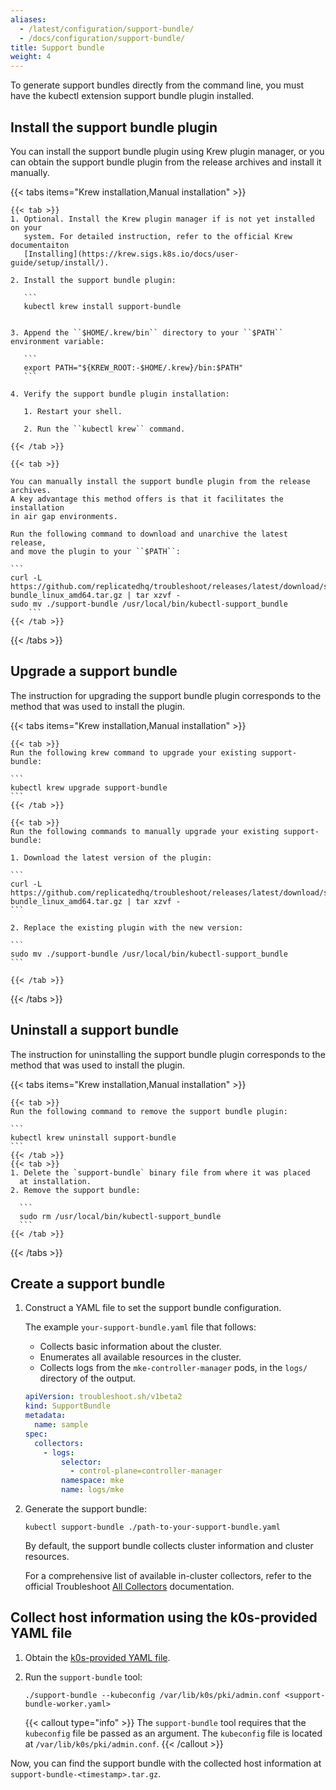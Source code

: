 ```yaml
---
aliases:
  - /latest/configuration/support-bundle/
  - /docs/configuration/support-bundle/
title: Support bundle
weight: 4
---
```


To generate support bundles directly from the command line, you must have the
kubectl extension support bundle plugin installed.

## Install the support bundle plugin

You can install the support bundle plugin using Krew plugin manager, or you can
obtain the support bundle plugin from the release archives and install it manually.

{{< tabs items="Krew installation,Manual installation" >}}

    {{< tab >}}
    1. Optional. Install the Krew plugin manager if is not yet installed on your
       system. For detailed instruction, refer to the official Krew documentaiton
       [Installing](https://krew.sigs.k8s.io/docs/user-guide/setup/install/).
    
    2. Install the support bundle plugin:
        
       ```
       kubectl krew install support-bundle


    3. Append the ``$HOME/.krew/bin`` directory to your ``$PATH`` environment variable:

       ```
       export PATH="${KREW_ROOT:-$HOME/.krew}/bin:$PATH"
       ```

    4. Verify the support bundle plugin installation:

       1. Restart your shell.

       2. Run the ``kubectl krew`` command.
    
    {{< /tab >}}
    
    {{< tab >}}
    
    You can manually install the support bundle plugin from the release archives.
    A key advantage this method offers is that it facilitates the installation
    in air gap environments.
    
    Run the following command to download and unarchive the latest release,
    and move the plugin to your ``$PATH``:
    
    ```
    curl -L https://github.com/replicatedhq/troubleshoot/releases/latest/download/support-bundle_linux_amd64.tar.gz | tar xzvf -
    sudo mv ./support-bundle /usr/local/bin/kubectl-support_bundle
        ```
    {{< /tab >}}

{{< /tabs >}}

## Upgrade a support bundle

The instruction for upgrading the support bundle plugin corresponds to the
method that was used to install the plugin. 

{{< tabs items="Krew installation,Manual installation" >}}

    {{< tab >}}
    Run the following krew command to upgrade your existing support-bundle:
   
    ```
    kubectl krew upgrade support-bundle
    ```
    {{< /tab >}}

    {{< tab >}}
    Run the following commands to manually upgrade your existing support-bundle:
    
    1. Download the latest version of the plugin:

    ```
    curl -L https://github.com/replicatedhq/troubleshoot/releases/latest/download/support-bundle_linux_amd64.tar.gz | tar xzvf -
    ```

    2. Replace the existing plugin with the new version:

    ```
    sudo mv ./support-bundle /usr/local/bin/kubectl-support_bundle
    ```

    {{< /tab >}}

{{< /tabs >}}

## Uninstall a support bundle

The instruction for uninstalling the support bundle plugin corresponds to the
method that was used to install the plugin. 

{{< tabs items="Krew installation,Manual installation" >}}

    {{< tab >}}
    Run the following command to remove the support bundle plugin:
    
    ```
    kubectl krew uninstall support-bundle
    ```
    {{< /tab >}}
    {{< tab >}}
    1. Delete the `support-bundle` binary file from where it was placed
      at installation. 
    2. Remove the support bundle:
    
      ```
      sudo rm /usr/local/bin/kubectl-support_bundle
      ```
    {{< /tab >}}
  
{{< /tabs >}}

## Create a support bundle

1. Construct a YAML file to set the support bundle configuration.

    The example ``your-support-bundle.yaml`` file that follows:
    
    - Collects basic information about the cluster.
    - Enumerates all available resources in the cluster.
    - Collects logs from the ``mke-controller-manager`` pods, in the ``logs/`` directory of the output.
    
    ```yaml
    apiVersion: troubleshoot.sh/v1beta2
    kind: SupportBundle
    metadata:
      name: sample
    spec:
      collectors:
        - logs:
            selector:
              - control-plane=controller-manager
            namespace: mke
            name: logs/mke
    ```

2. Generate the support bundle:

    ```
    kubectl support-bundle ./path-to-your-support-bundle.yaml
    ```

   By default, the support bundle collects cluster information and cluster resources.
    
   For a comprehensive list of available in-cluster collectors, refer to the official
   Troubleshoot [All Collectors](https://troubleshoot.sh/docs/collect/all/)
   documentation.

## Collect host information using the k0s-provided YAML file

1. Obtain the [k0s-provided YAML
   file](https://docs.k0sproject.io/stable/support-bundle-worker.yaml).

2. Run the `support-bundle` tool:

    ```shell
    ./support-bundle --kubeconfig /var/lib/k0s/pki/admin.conf <support-bundle-worker.yaml>
    ```

   {{< callout type="info" >}}
     The `support-bundle` tool requires that the `kubeconfig` file be passed as
     an argument. The `kubeconfig` file is located at
     `/var/lib/k0s/pki/admin.conf`.
   {{< /callout >}}

Now, you can find the support bundle with the collected host information at `support-bundle-<timestamp>.tar.gz`.
